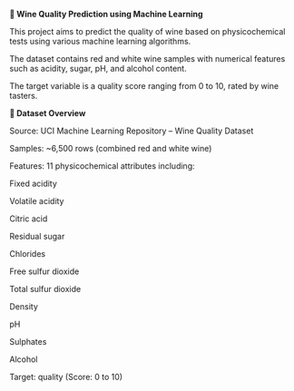 ******🍷 Wine Quality Prediction using Machine Learning******


This project aims to predict the quality of wine based on physicochemical tests using various machine learning algorithms.

The dataset contains red and white wine samples with numerical features such as acidity, sugar, pH, and alcohol content.

The target variable is a quality score ranging from 0 to 10, rated by wine tasters.


**📂 Dataset Overview**


Source: UCI Machine Learning Repository – Wine Quality Dataset

Samples: ~6,500 rows (combined red and white wine)

Features: 11 physicochemical attributes including:

Fixed acidity

Volatile acidity

Citric acid

Residual sugar

Chlorides

Free sulfur dioxide

Total sulfur dioxide

Density

pH

Sulphates

Alcohol

Target: quality (Score: 0 to 10)
